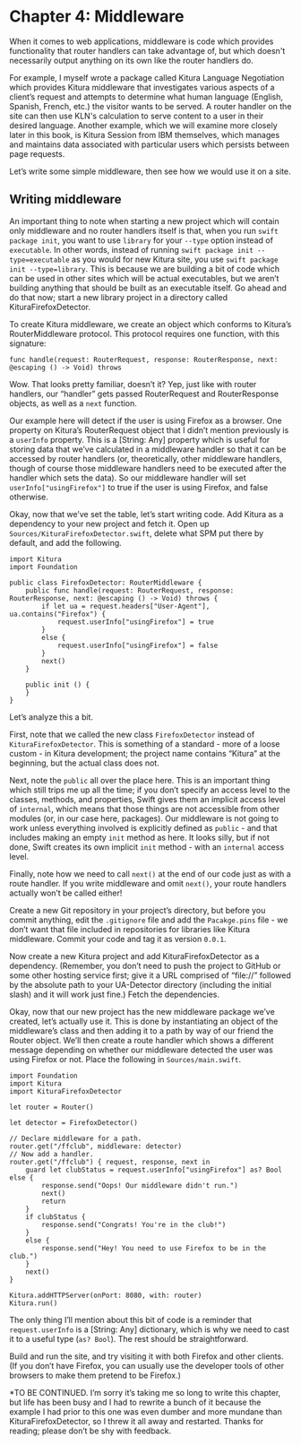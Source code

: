 # Chapter 4: Middleware

When it comes to web applications, middleware is code which provides functionality that router handlers can take advantage of, but which doesn't necessarily output anything on its own like the router handlers do.

For example, I myself wrote a package called Kitura Language Negotiation which provides Kitura middleware that investigates various aspects of a client’s request and attempts to determine what human language (English, Spanish, French, etc.) the visitor wants to be served. A router handler on the site can then use KLN's calculation to serve content to a user in their desired language. Another example, which we will examine more closely later in this book, is Kitura Session from IBM themselves, which manages and maintains data associated with particular users which persists between page requests.

Let’s write some simple middleware, then see how we would use it on a site.

## Writing middleware

An important thing to note when starting a new project which will contain only middleware and no router handlers itself is that, when you run `swift package init`, you want to use `library` for your `--type` option instead of `executable`. In other words, instead of running `swift package init --type=executable` as you would for new Kitura site, you use `swift package init --type=library`. This is because we are building a bit of code which can be used in other sites which will be actual executables, but we aren’t building anything that should be built as an executable itself. Go ahead and do that now; start a new library project in a directory called KituraFirefoxDetector.

To create Kitura middleware, we create an object which conforms to Kitura’s RouterMiddleware protocol. This protocol requires one function, with this signature:

    func handle(request: RouterRequest, response: RouterResponse, next: @escaping () -> Void) throws

Wow. That looks pretty familiar, doesn’t it? Yep, just like with router handlers, our “handler” gets passed RouterRequest and RouterResponse objects, as well as a `next` function. 

Our example here will detect if the user is using Firefox as a browser. One property on Kitura’s RouterRequest object that I didn’t mention previously is a `userInfo` property. This is a [String: Any] property which is useful for storing data that we’ve calculated in a middleware handler so that it can be accessed by router handlers (or, theoretically, other middleware handlers, though of course those middleware handlers need to be executed after the handler which sets the data). So our middleware handler will set `userInfo["usingFirefox"]` to true if the user is using Firefox, and false otherwise.

Okay, now that we’ve set the table, let’s start writing code. Add Kitura as a dependency to your new project and fetch it. Open up `Sources/KituraFirefoxDetector.swift`, delete what SPM put there by default, and add the following.

    import Kitura
    import Foundation
    
    public class FirefoxDetector: RouterMiddleware {
        public func handle(request: RouterRequest, response: RouterResponse, next: @escaping () -> Void) throws {
            if let ua = request.headers["User-Agent"], ua.contains("Firefox") {
                request.userInfo["usingFirefox"] = true
            }
            else {
                request.userInfo["usingFirefox"] = false
            }
            next()
        }
    
        public init () {
        }
    }

Let’s analyze this a bit.

First, note that we called the new class `FirefoxDetector` instead of `KituraFirefoxDetector`. This is something of a standard - more of a loose custom - in Kitura development; the project name contains “Kitura” at the beginning, but the actual class does not.

Next, note the `public` all over the place here. This is an important thing which still trips me up all the time; if you don’t specify an access level to the classes, methods, and properties, Swift gives them an implicit access level of `internal`, which means that those things are not accessible from other modules (or, in our case here, packages). Our middleware is not going to work unless everything involved is explicitly defined as `public` - and that includes making an empty `init` method as here. It looks silly, but if not done, Swift creates its own implicit `init` method - with an `internal` access level.

Finally, note how we need to call `next()` at the end of our code just as with a route handler. If you write middleware and omit `next()`, your route handlers actually won’t be called either!

Create a new Git repository in your project’s directory, but before you commit anything, edit the `.gitignore` file and add the `Pacakge.pins` file - we don’t want that file included in repositories for libraries like Kitura middleware. Commit your code and tag it as version `0.0.1`.

Now create a new Kitura project and add KituraFirefoxDetector as a dependency. (Remember, you don’t need to push the project to GitHub or some other hosting service first; give it a URL comprised of “file://” followed by the absolute path to your UA-Detector directory (including the initial slash) and it will work just fine.) Fetch the dependencies.

Okay, now that our new project has the new middleware package we’ve created, let’s actually use it. This is done by instantiating an object of the middleware’s class and then adding it to a path by way of our friend the Router object. We’ll then create a route handler which shows a different message depending on whether our middleware detected the user was using Firefox or not. Place the following in `Sources/main.swift`.

    import Foundation
    import Kitura
    import KituraFirefoxDetector
    
    let router = Router()
    
    let detector = FirefoxDetector()
    
    // Declare middleware for a path.
    router.get("/ffclub", middleware: detector)
    // Now add a handler.
    router.get("/ffclub") { request, response, next in
        guard let clubStatus = request.userInfo["usingFirefox"] as? Bool else {
            response.send("Oops! Our middleware didn't run.")
            next()
            return
        }
        if clubStatus {
            response.send("Congrats! You're in the club!")
        }
        else {
            response.send("Hey! You need to use Firefox to be in the club.")
        }
        next()
    }
    
    Kitura.addHTTPServer(onPort: 8080, with: router)
    Kitura.run()

The only thing I’ll mention about this bit of code is a reminder that `request.userInfo` is a [String: Any] dictionary, which is why we need to cast it to a useful type (`as? Bool`). The rest should be straightforward.

Build and run the site, and try visiting it with both Firefox and other clients. (If you don’t have Firefox, you can usually use the developer tools of other browsers to make them pretend to be Firefox.)

*TO BE CONTINUED. I’m sorry it’s taking me so long to write this chapter, but life has been busy and I had to rewrite a bunch of it because the example I had prior to this one was even dumber and more mundane than KituraFirefoxDetector, so I threw it all away and restarted. Thanks for reading; please don’t be shy with feedback.


